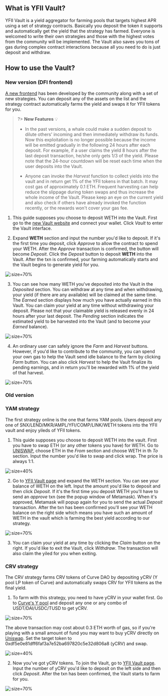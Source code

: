 ## What is YFII Vault?

YFII Vault is a yield aggregator for farming pools that targets highest APR using a set of strategy contracts. Basically you deposit the token it supports and automatically get the yield that the strategy has farmed. Everyone is welcomed to write their own strategies and those with the highest votes from the community will be implemented. The Vault also saves you tons of gas during complex contract interactions because all you need to do is just deposit and withdraw.

## How to use the Vault?

### New version (DFI frontend)

[A new frontend](https://dfi.money/) has been developed by the community along with a set of new strategies. You can deposit any of the assets on the list and the strategy contract automatically farms the yield and swaps it for YFII tokens for you.

> ?> **New Features** :bulb:
>
> - In the past versions, a whale could make a sudden deposit to dilute others' incoming and then immediately withdraw its funds. Now this exploitation is no longer possible because the income will be emitted gradually in the following 24 hours after each deposit. For example, if a user claims the yield 8 hours after the last deposit transaction, he/she only gets 1/3 of the yield. Please note that the 24-hour countdown will be reset each time when the user deposits into the Vault.
>
> - Anyone can invoke the *Harvest* function to collect yields into the vault and in return get 1% of the YFII tokens in that batch. It may cost gas of approximately 0.1 ETH. Frequent harvesting can help reduce the slippage during token swaps and thus increase the whole income of the Vault. Please keep an eye on the current yield and also check if others have already invoked the function recently, or the rewards won't cover your gas fee.

1. This guide supposes you choose to deposit WETH into the Vault. First go to the [new Vault website](https://dfi.money/) and connect your wallet. Click *Vault* to enter the Vault interface.

2. Expand **WETH** section and input the number you'd like to deposit. If it's the first time you deposit, click *Approve* to allow the contract to spend your WETH. After the *Approve* transaction is confirmed, the button will become *Deposit*. Click the *Deposit* button to deposit **WETH** into the Vault. After the txn is confirmed, your farming automatically starts and the Vault begins to generate yield for you.

![](./img/vault-new1.png ':size=70%')

3. You can see how many WETH you've deposited into the Vault in the *Deposited* section. You can withdraw at any time and when withdrawing, your yield (if there are any available) will be claimed at the same time. The *Earned* section displays how much you have actually earned in this Vault. You can claim your yield at any time without withdrawing your deposit. Please not that your claimable yield is released evenly in 24 hours after your last deposit. The *Pending* section indicates the estimated yield to be harvested into the Vault (and to become your *Earned* balance).

![](./img/vault-new2.png ':size=70%')

4. An ordinary user can safely ignore the *Farm* and *Harvest* buttons. However, if you'd like to contribute to the community, you can spend your own gas to help the Vault send idle balance to the farm by clicking *Farm* button. You can also click *Harvest* to help the Vault finalize its pending earnings, and in return you'll be rewarded with 1% of the yield of that harvest.

![](./img/vault-new3.png ':size=70%')


### Old version
### YAM strategy

The first strategy online is the one that farms YAM pools. Users deposit any one of SNX/LEND/MKR/AMPL/YFI/COMP/LINK/WETH tokens into the YFII vault and enjoy yileds of YFII tokens.

1. This guide supposes you choose to deposit WETH into the vault. First you have to swap ETH (or any other tokens you have) for WETH. Go to [UNISWAP](https://app.uniswap.org/#/swap), choose ETH in the *From* section and choose WETH in th *To* section. Input the number you'd like to swap and click wrap. The price is always 1:1.

![](./img/vault1.png ':size=40%')

2. Go to [YFII Vault page](https://vault.yfii.finance/) and expand the WETH section. You can see your balance of WETH on the left. Input the amount you'd like to deposit and then click *Deposit*. If it's the first time you deposit WETH you'll have to send an *approve* txn (see the popup window of Metamask). When it's approved, Metamask will popup again for you to send the actual *Deposit* transaction. After the txn has been confirmed you'll see your WETH balance on the right side which means you have such an amount of WETH in the vault which is farming the best yield according to our strategy.

![](./img/vault2.png ':size=70%')

3. You can claim your yield at any time by clicking the *Claim* button on the right. If you'd like to exit the Vault, click *Withdraw*. The transaction will also claim the yiled for you when exiting.

### CRV strategy

The CRV strategy farms CRV tokens of Curve DAO by depositing yCRV (Y pool LP token of Curve) and automatically swaps CRV for YFII tokens as the final yield.



1. To farm with this strategy, you need to have yCRV in your wallet first. Go to [Curve's Y pool](https://www.curve.fi/iearn/deposit) and deposit any one or any combo of USDT/DAI/USDC/TUSD to get yCRV.

![](./img/vault3.png ':size=70%')

The above transaction may cost about 0.3 ETH worth of gas, so if you're playing with a small amount of fund you may want to buy yCRV directly on [Uniswap](https://app.uniswap.org/#/swap). Set the target token to 0xdf5e0e81dff6faf3a7e52ba697820c5e32d806a8 (yCRV) and swap.

![](./img/vault4.png ':size=40%')

2. Now you've got yCRV tokens. To join the Vault, go to [YFII Vault page](https://vault.yfii.finance/). Input the number of yCRV you'd like to deposit on the left side and then click *Deposit*. After the txn has been confirmed, the Vault starts to farm for you.

![](./img/vault5.png ':size=70%')
